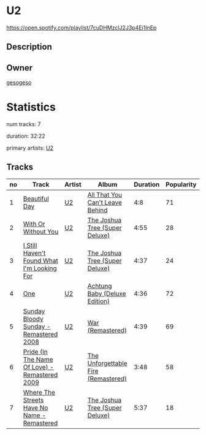 # U2
https://open.spotify.com/playlist/7cuDHMzclJ2J3p4Ei1InEp

## Description


## Owner
[gesogeso](https://open.spotify.com/user/llc1xxsoknqgh69956sifvyi5)

# Statistics
num tracks: 7

duration: 32:22

primary artists: [U2](https://open.spotify.com/artist/51Blml2LZPmy7TTiAg47vQ)

## Tracks
| no | Track | Artist | Album | Duration | Popularity |
| -- | ----- | ------ | ----- | -------- | ---------- |
| 1 | [Beautiful Day](https://open.spotify.com/track/0gzqZ9d1jIKo9psEIthwXe) | [U2](https://open.spotify.com/artist/51Blml2LZPmy7TTiAg47vQ) | [All That You Can't Leave Behind](https://open.spotify.com/album/7a5U0GPoAvT3gvEY66FRuN) | 4:8 | 71 |
| 2 | [With Or Without You](https://open.spotify.com/track/6FlSRjNfbyHoZZGfsMwItH) | [U2](https://open.spotify.com/artist/51Blml2LZPmy7TTiAg47vQ) | [The Joshua Tree (Super Deluxe)](https://open.spotify.com/album/0VhBqdWCPCvkUAqtNhmOd6) | 4:55 | 28 |
| 3 | [I Still Haven't Found What I'm Looking For](https://open.spotify.com/track/7HWaRU6yY0EyiYIrikoH32) | [U2](https://open.spotify.com/artist/51Blml2LZPmy7TTiAg47vQ) | [The Joshua Tree (Super Deluxe)](https://open.spotify.com/album/0VhBqdWCPCvkUAqtNhmOd6) | 4:37 | 24 |
| 4 | [One](https://open.spotify.com/track/3G69vJMWsX6ZohTykad2AU) | [U2](https://open.spotify.com/artist/51Blml2LZPmy7TTiAg47vQ) | [Achtung Baby (Deluxe Edition)](https://open.spotify.com/album/0ta5VdkJcpdVnNrn7g4cZe) | 4:36 | 72 |
| 5 | [Sunday Bloody Sunday - Remastered 2008](https://open.spotify.com/track/6C4LXC9UFH1IKiHYOp0BiJ) | [U2](https://open.spotify.com/artist/51Blml2LZPmy7TTiAg47vQ) | [War (Remastered)](https://open.spotify.com/album/6GaqU0TlYBKHUiSJ0AT9A2) | 4:39 | 69 |
| 6 | [Pride (In The Name Of Love) - Remastered 2009](https://open.spotify.com/track/3dh2LlmeMqKJbzn2WUgt3d) | [U2](https://open.spotify.com/artist/51Blml2LZPmy7TTiAg47vQ) | [The Unforgettable Fire (Remastered)](https://open.spotify.com/album/3FFosIE1A9HGRrinKTcBQ3) | 3:48 | 58 |
| 7 | [Where The Streets Have No Name - Remastered](https://open.spotify.com/track/6YSfNhlwfIrWfXsSUAdj0J) | [U2](https://open.spotify.com/artist/51Blml2LZPmy7TTiAg47vQ) | [The Joshua Tree (Super Deluxe)](https://open.spotify.com/album/0VhBqdWCPCvkUAqtNhmOd6) | 5:37 | 18 |
        
